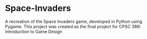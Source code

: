 # Space-Invaders
A recreation of the Space Invaders game, developed in Python using Pygame. This project was created as the final project for CPSC 386: Introduction to Game Design
